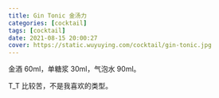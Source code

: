 ```yaml
---
title: Gin Tonic 金汤力
categories: [cocktail]
tags: [cocktail]
date: 2021-08-15 20:00:27
cover: https://static.wuyuying.com/cocktail/gin-tonic.jpg
---
```


金酒 60ml，单糖浆 30ml，气泡水 90ml。

T_T 比较苦，不是我喜欢的类型。